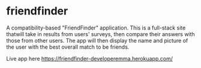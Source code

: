# friendfinder
A compatibility-based "FriendFinder" application. This is a full-stack site thatwill take in results from users' surveys, then compare their answers with those from other users. The app will then display the name and picture of the user with the best overall match to be friends.

Live app here https://friendfinder-developeremma.herokuapp.com/

